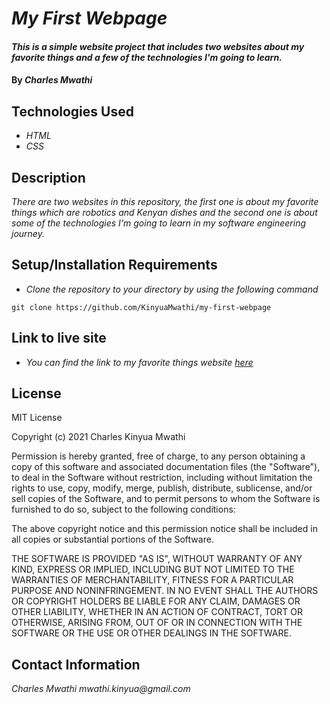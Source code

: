 # _My First Webpage_

#### _This is a simple website project that includes two websites about my favorite things and a few of the technologies I'm going to learn._ 

#### By _**Charles Mwathi**_ 

## Technologies Used

* _HTML_
* _CSS_ 

## Description

_There are two websites in this repository, the first one is about my favorite things which are robotics and Kenyan dishes and the second one is about some of the technologies I'm going to learn in my software engineering journey._ 

## Setup/Installation Requirements 

* _Clone the repository to your directory by using the following command_ 

``` 
git clone https://github.com/KinyuaMwathi/my-first-webpage 

```

## Link to live site 

* _You can find the link to my favorite things website [here](https://kinyuamwathi.github.io/my-first-webpage/)_ 

## License 

MIT License 

Copyright (c) 2021 Charles Kinyua Mwathi 

Permission is hereby granted, free of charge, to any person obtaining a copy of this software and associated documentation files (the "Software"), to deal in the Software without restriction, including without limitation the rights to use, copy, modify, merge, publish, distribute, sublicense, and/or sell copies of the Software, and to permit persons to whom the Software is furnished to do so, subject to the following conditions: 

The above copyright notice and this permission notice shall be included in all copies or substantial portions of the Software. 

THE SOFTWARE IS PROVIDED "AS IS", WITHOUT WARRANTY OF ANY KIND, EXPRESS OR IMPLIED, INCLUDING BUT NOT LIMITED TO THE WARRANTIES OF MERCHANTABILITY, FITNESS FOR A PARTICULAR PURPOSE AND NONINFRINGEMENT. IN NO EVENT SHALL THE AUTHORS OR COPYRIGHT HOLDERS BE LIABLE FOR ANY CLAIM, DAMAGES OR OTHER LIABILITY, WHETHER IN AN ACTION OF CONTRACT, TORT OR OTHERWISE, ARISING FROM, OUT OF OR IN CONNECTION WITH THE SOFTWARE OR THE USE OR OTHER DEALINGS IN THE SOFTWARE.

## Contact Information 

_Charles Mwathi   mwathi.kinyua@gmail.com_